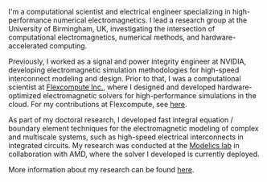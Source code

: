 I'm a computational scientist and electrical engineer specializing in high-performance numerical electromagnetics. I lead a research group at the University of Birmingham, UK, investigating the intersection of computational electromagnetics, numerical methods, and hardware-accelerated computing.

Previously, I worked as a signal and power integrity engineer at NVIDIA, developing electromagnetic simulation methodologies for high-speed interconnect modeling and design. Prior to that, I was a computational scientist at [Flexcompute Inc.](https://www.flexcompute.com/), where I designed and developed hardware-optimized electromagnetic solvers for high-performance simulations in the cloud. For my contributions at Flexcompute, see [here](https://github.com/shashwat-sh).

As part of my doctoral research, I developed fast integral equation / boundary element techniques for the electromagnetic modeling of complex and multiscale systems, such as high-speed electrical interconnects in integrated circuits.
My research was conducted at the [Modelics lab](https://github.com/modelics) in collaboration with AMD, where the solver I developed is currently deployed.

More information about my research can be found [here](https://scholar.google.com/citations?user=Xwh6NJUAAAAJ&hl=en&oi=ao).

<!---
shash-sharma/shash-sharma is a ✨ special ✨ repository because its `README.md` (this file) appears on your GitHub profile.
You can click the Preview link to take a look at your changes.
--->
